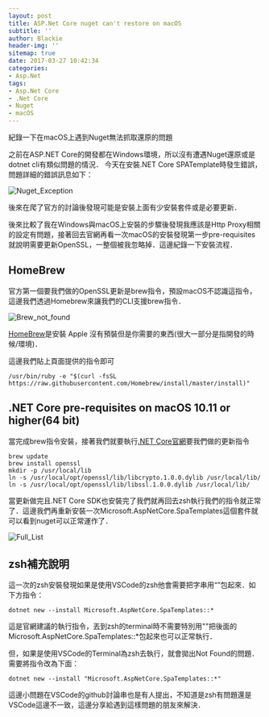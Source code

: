 ```yaml
---
layout: post
title: ASP.Net Core nuget can't restore on macOS
subtitle: ''
author: Blackie
header-img: ''
sitemap: true
date: 2017-03-27 10:42:34
categories:
- Asp.Net
tags: 
- Asp.Net Core
- .Net Core
- Nuget
- macOS
---
```


紀錄一下在macOS上遇到Nuget無法抓取還原的問題

<!-- More -->

之前在ASP.NET Core的開發都在Ｗindows環境，所以沒有遭遇Nuget還原或是dotnet cli有類似問題的情況．
今天在安裝.NET Core SPATemplate時發生錯誤，問題詳細的錯誤訊息如下：

![Nuget_Exception](Nuget_Exception.png)

後來在爬了官方的討論後發現可能是安裝上面有少安裝套件或是必要更新．

後來比較了我在Windows與macOS上安裝的步驟後發現我應該是Http Proxy相關的設定有問題，接著回去官網再看一次macOS的安裝發現第一步pre-requisites就說明需要更新OpenSSL，一整個被我忽略掉．這邊紀錄一下安裝流程．

## HomeBrew ##

官方第一個要我們做的OpenSSL更新是brew指令，預設macOS不認識這指令，這邊我們透過Homebrew來讓我們的CLI支援brew指令．

![Brew_not_found](Brew_not_found.png)

[HomeBrew](https://brew.sh/index_zh-tw.html)是安裝 Apple 沒有預裝但是你需要的東西(很大一部分是指開發的時候/環境)．

這邊我們貼上頁面提供的指令即可

    /usr/bin/ruby -e "$(curl -fsSL https://raw.githubusercontent.com/Homebrew/install/master/install)"

## .NET Core pre-requisites on macOS 10.11 or higher(64 bit) ##

當完成brew指令安裝，接著我們就要執行[.NET Core官網](https://www.microsoft.com/net/core#macos)要我們做的更新指令

    brew update
    brew install openssl
    mkdir -p /usr/local/lib
    ln -s /usr/local/opt/openssl/lib/libcrypto.1.0.0.dylib /usr/local/lib/
    ln -s /usr/local/opt/openssl/lib/libssl.1.0.0.dylib /usr/local/lib/

當更新做完且.NET Core SDK也安裝完了我們就再回去zsh執行我們的指令就正常了．這邊我們再重新安裝一次Microsoft.AspNetCore.SpaTemplates這個套件就可以看到nuget可以正常運作了．

![Full_List](Full_List.png)

## zsh補充說明 ##

這一次的zsh安裝發現如果是使用VSCode的zsh他會需要把字串用“”包起來．如下方指令：

    dotnet new --install Microsoft.AspNetCore.SpaTemplates::*

這是官網建議的執行指令，丟到zsh的terminal時不需要特別用""把後面的Microsoft.AspNetCore.SpaTemplates::*包起來也可以正常執行．

但，如果是使用VSCode的Terminal為zsh去執行，就會拋出Not Found的問題．需要將指令改為下面：

    dotnet new --install "Microsoft.AspNetCore.SpaTemplates::*"

這邊小問題在VSCode的github討論串也是有人提出，不知道是zsh有問題還是VSCode這邊不一致，這邊分享給遇到這樣問題的朋友來解決．